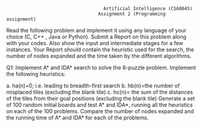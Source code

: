 
                                        Artificial Intelligence (CS60045)
                                      Assignment 2 (Programming assignment)
Read the following problem and implement it using any language of your choice (C, C++ , Java or Python). Submit a Report on this problem along with your codes. Also show the input and intermediate stages for a few instances.
Your Report should contain the heuristic used for the search, the number of nodes expanded and the time taken by the different algorithms.



Q1:
Implement A* and IDA* search to solve the 8-puzzle problem. Implement the following heuristics:

a. ha(n)=0; i.e. leading to breadth-first search
b. hb(n)=the number of misplaced tiles (excluding the blank tile) c. hc(n)= the sum of the distances of the tiles from their goal
positions (excluding the blank tile)
Generate a set of 100 random initial boards and test A* and IDA*, running all the heuristics on each of the 100 problems. 
Compare the number of nodes expanded and the running time of A* and IDA* for each of the problems.
